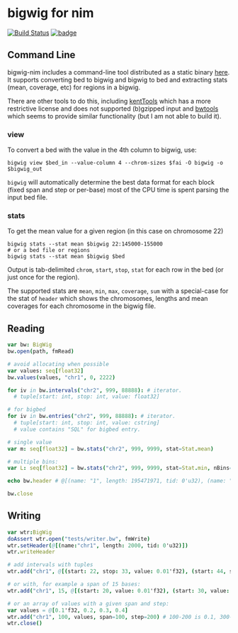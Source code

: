 # bigwig for nim

[![Build Status](https://travis-ci.com/brentp/bigwig-nim.svg?branch=master)](https://travis-ci.com/brentp/bigwig-nim)
[![badge](https://img.shields.io/badge/docs-latest-blue.svg)](https://brentp.github.io/bigwig-nim/lib.html)

## Command Line

bigwig-nim includes a command-line tool distributed as a static binary [here](https://github.com/brentp/bigwig-nim/releases/latest).
It supports converting bed to bigwig and bigwig to bed and extracting stats (mean, coverage, etc) for regions in a bigwig.

There are other tools to do this, including [kentTools](https://hgwdev.gi.ucsc.edu/~kent/src/) which has a more restrictive license and does not supported (b)gzipped input and [bwtools](https://github.com/CRG-Barcelona/bwtool) which seems to provide similar functionality (but I am not able to build it).


### view 

To convert a bed with the value in the 4th column to bigwig, use:

```Shell
bigwig view $bed_in --value-column 4 --chrom-sizes $fai -O bigwig -o $bigwig_out
```
`bigwig` will automatically determine the best data format for each block (fixed span and step or per-base) most of the
CPU time is spent parsing the input bed file.

### stats

To get the mean value for a given region (in this case on chromosome 22)

```Shell
bigwig stats --stat mean $bigwig 22:145000-155000
# or a bed file or regions
bigwig stats --stat mean $bigwig $bed
```

Output is tab-delimited `chrom`, `start`, `stop`, `stat` for each row in the bed (or just once for the region).

The supported stats are `mean`, `min`, `max`, `coverage`, `sum` with a special-case for the stat of `header` which
shows the chromosomes, lengths and mean coverages for each chromosome in the bigwig file.


## Reading

```Nim
var bw: BigWig
bw.open(path, fmRead)

# avoid allocating when possible
var values: seq[float32]
bw.values(values, "chr1", 0, 2222)

for iv in bw.intervals("chr2", 999, 88888): # iterator.
  # tuple[start: int, stop: int, value: float32]

# for bigbed
for iv in bw.entries("chr2", 999, 88888): # iterator.
  # tuple[start: int, stop: int, value: cstring]
  # value contains "SQL" for bigbed entry.

# single value
var m: seq[float32] = bw.stats("chr2", 999, 9999, stat=Stat.mean)

# multiple bins:
var L: seq[float32] = bw.stats("chr2", 999, 9999, stat=Stat.min, nBins=10)

echo bw.header # @[(name: "1", length: 195471971, tid: 0'u32), (name: "10", length: 130694993, tid: 1'u32)]

bw.close
```

## Writing

```Nim
var wtr:BigWig
doAssert wtr.open("tests/writer.bw", fmWrite)
wtr.setHeader(@[(name:"chr1", length: 2000, tid: 0'u32)])
wtr.writeHeader

# add intervals with tuples
wtr.add("chr1", @[(start: 22, stop: 33, value: 0.01'f32), (start: 44, stop: 55, value: 155'f32)])

# or with, for example a span of 15 bases:
wtr.add("chr1", 15, @[(start: 20, value: 0.01'f32), (start: 30, value: 155'f32)])

# or an array of values with a given span and step:
var values = @[0.1'f32, 0.2, 0.3, 0.4]
wtr.add("chr1", 100, values, span=100, step=200) # 100-200 is 0.1, 300-400 is 0.2 ...
wtr.close()

```
